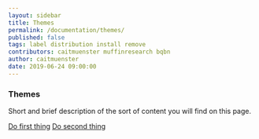 ```yaml
---
layout: sidebar
title: Themes
permalink: /documentation/themes/
published: false
tags: label distribution install remove
contributors: caitmuenster muffinresearch bqbn
author: caitmuenster
date: 2019-06-24 09:00:00
---
```


<!-- Overview Page Hero Banner -->

<section class="overview-hero" style="background-image: url({% asset "develop-overview-hero-bg.jpg" @optim @path %});">
<div class="module">
<article class="module-content grid-x grid-padding-x">
<div class="cell small-12">
<div class="overview-hero-description" markdown="1">

# Themes

Short and brief description of the sort of content you will find on this page.

</div>
<div class="overview-hero-cta">

<a href="/documentation/develop/" class="button">Do first thing</a>
<a href="/documentation/develop/" class="button secondary">Do second thing</a>

</div>
</div>
</article>
</div>
</section>

<!-- END: Overview Page Hero Banner -->
